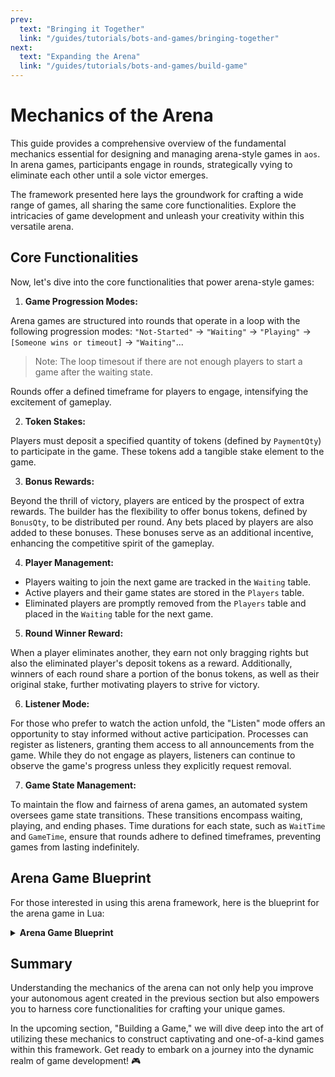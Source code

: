 ```yaml
---
prev:
  text: "Bringing it Together"
  link: "/guides/tutorials/bots-and-games/bringing-together"
next:
  text: "Expanding the Arena"
  link: "/guides/tutorials/bots-and-games/build-game"
---
```


# Mechanics of the Arena

This guide provides a comprehensive overview of the fundamental mechanics essential for designing and managing arena-style games in `aos`. In arena games, participants engage in rounds, strategically vying to eliminate each other until a sole victor emerges.

The framework presented here lays the groundwork for crafting a wide range of games, all sharing the same core functionalities. Explore the intricacies of game development and unleash your creativity within this versatile arena.

## Core Functionalities

Now, let's dive into the core functionalities that power arena-style games:

1. **Game Progression Modes:**

Arena games are structured into rounds that operate in a loop with the following progression modes: `"Not-Started"` → `"Waiting"` → `"Playing"` → `[Someone wins or timeout]` → `"Waiting"`...

> Note: The loop timesout if there are not enough players to start a game after the waiting state.

Rounds offer a defined timeframe for players to engage, intensifying the excitement of gameplay.

2. **Token Stakes:**

Players must deposit a specified quantity of tokens (defined by `PaymentQty`) to participate in the game. These tokens add a tangible stake element to the game.

3. **Bonus Rewards:**

Beyond the thrill of victory, players are enticed by the prospect of extra rewards. The builder has the flexibility to offer bonus tokens, defined by `BonusQty`, to be distributed per round. Any bets placed by players are also added to these bonuses. These bonuses serve as an additional incentive, enhancing the competitive spirit of the gameplay.

4. **Player Management:**

- Players waiting to join the next game are tracked in the `Waiting` table.
- Active players and their game states are stored in the `Players` table.
- Eliminated players are promptly removed from the `Players` table and placed in the `Waiting` table for the next game.

5. **Round Winner Reward:**

When a player eliminates another, they earn not only bragging rights but also the eliminated player's deposit tokens as a reward. Additionally, winners of each round share a portion of the bonus tokens, as well as their original stake, further motivating players to strive for victory.

6. **Listener Mode:**

For those who prefer to watch the action unfold, the "Listen" mode offers an opportunity to stay informed without active participation. Processes can register as listeners, granting them access to all announcements from the game. While they do not engage as players, listeners can continue to observe the game's progress unless they explicitly request removal.

7. **Game State Management:**

To maintain the flow and fairness of arena games, an automated system oversees game state transitions. These transitions encompass waiting, playing, and ending phases. Time durations for each state, such as `WaitTime` and `GameTime`, ensure that rounds adhere to defined timeframes, preventing games from lasting indefinitely.

## Arena Game Blueprint

For those interested in using this arena framework, here is the blueprint for the arena game in Lua:

<details>
  <summary><strong>Arena Game Blueprint</strong></summary>

  ```lua
  -- ARENA GAME BLUEPRINT.

  -- REQUIREMENTS: cron must be added and activated for game operation.

  -- This blueprint provides the framework to operate an 'arena' style game
  -- inside an ao process. Games are played in rounds, where players aim to
  -- eliminate one another until only one remains, or until the game time
  -- has elapsed. The game process will play rounds indefinitely as players join
  -- and leave.

  -- When a player eliminates another, they receive the eliminated player's deposit token
  -- as a reward. Additionally, the builder can provide a bonus of these tokens
  -- to be distributed per round as an additional incentive. If the intended
  -- player type in the game is a bot, providing an additional 'bonus'
  -- creates an opportunity for coders to 'mine' the process's
  -- tokens by competing to produce the best agent.

  -- The builder can also provide other handlers that allow players to perform
  -- actions in the game, calling 'eliminatePlayer()' at the appropriate moment
  -- in their game logic to control the framework.

  -- Processes can also register in a 'Listen' mode, where they will receive
  -- all announcements from the game, but are not considered for entry into the
  -- rounds themselves. They are also not unregistered unless they explicitly ask
  -- to be.

  -- GLOBAL VARIABLES.

  -- Game progression modes in a loop:
  -- [Not-Started] -> Waiting -> Playing -> [Someone wins or timeout] -> Waiting...
  -- The loop is broken if there are not enough players to start a game after the waiting state.
  GameMode = GameMode or "Not-Started"
  StateChangeTime = StateChangeTime or undefined

  -- State durations (in milliseconds)
  WaitTime = WaitTime or 2 * 60 * 1000 -- 2 minutes
  GameTime = GameTime or 20 * 60 * 1000 -- 20 minutes
  Now = Now or undefined -- Current time, updated on every message.

  -- Token information for player stakes.
  PaymentToken = PaymentToken or "ADDR"  -- Token address
  PaymentQty = PaymentQty or 1           -- Quantity of tokens for registration
  BonusQty = BonusQty or 1               -- Bonus token quantity for winners

  -- Players waiting to join the next game and their payment status.
  Waiting = Waiting or {}
  -- Active players and their game states.
  Players = Players or {}
  -- Number of winners in the current game.
  Winners = 0
  -- Processes subscribed to game announcements.
  Listeners = Listeners or {}
  -- Minimum number of players required to start a game.
  MinimumPlayers = MinimumPlayers or 2

  -- Default player state initialization.
  PlayerInitState = PlayerInitState or {}

  -- Log storage for debugging.
  Logs = Logs or {}

  -- Functions for game and player management.

  -- Adds logs for debugging purposes. Calls are currently commented out but can be activated for detailed debugging.
  -- @param msg: The log category or identifier.
  -- @param text: The log message.
  function addLog(msg, text) -- Function definition commented for performance, can be used for debugging
    Logs[msg] = Logs[msg] or {}
    table.insert(Logs[msg], text)
  end

  -- Sends a state change announcement to all registered listeners.
  -- @param event: The event type or name.
  -- @param description: Description of the event.
  function announce(event, description)
      for ix, address in pairs(Listeners) do
          ao.send({
              Target = address,
              Action = "Announcement",
              Event = event,
              Data = description
          })
      end
  end

  -- Sends a reward to a player.
  -- @param recipient: The player receiving the reward.
  -- @param qty: The quantity of the reward.
  -- @param reason: The reason for the reward.
  function sendReward(recipient, qty, reason)
      ao.send({
          Target = PaymentToken,
          Action = "Transfer",
          Quantity = tostring(qty),
          Recipient = recipient,
          Reason = reason
      })
  end

  -- Starts the waiting period for players to become ready to play.
  function startWaitingPeriod()
      GameMode = "Waiting"
      StateChangeTime = Now + WaitTime
      announce("Started-Waiting-Period", "The game is about to begin! Send your token to take part.")
      -- Logs cleared at the start of the waiting period.
      -- Logs = {}
  end

  -- Starts the game if there are enough players.
  function startGamePeriod()
      local paidPlayers = 0
      for player, hasPaid in pairs(Waiting) do
          if hasPaid then
              paidPlayers = paidPlayers + 1
          end
      end

      -- addLog("StartGamePeriod", "Paid players: " .. paidPlayers) -- Useful for debugging player count

      if paidPlayers < MinimumPlayers then
          announce("Not-Enough-Players", "Not enough players registered! Restarting...")
          for player, hasPaid in pairs(Waiting) do
              if hasPaid then
                  Waiting[player] = false
                  sendReward(player, PaymentQty, "Refund")
              end
          end
          startWaitingPeriod()
          return
      end

      LastTick = undefined
      GameMode = "Playing"
      StateChangeTime = Now + GameTime
      announce("Started-Game", "The game has started. Good luck!")

      for player, hasPaid in pairs(Waiting) do
          if hasPaid then
              Players[player] = playerInitState()
          else
              ao.send({
                  Target = player,
                  Action = "Ejected",
                  Reason = "Did-Not-Pay"
              })
              removeListener(player) -- Removing player from listener if they didn't pay
          end
      end
  end

  -- Handles the elimination of a player from the game.
  -- @param eliminated: The player to be eliminated.
  -- @param eliminator: The player causing the elimination.
  function eliminatePlayer(eliminated, eliminator)
      -- addLog("EliminatePlayer", "Eliminating player: " .. eliminated .. " by: " .. eliminator) -- Useful for tracking eliminations

      sendReward(eliminator, PaymentQty, "Eliminated-Player")
      Waiting[eliminated] = false
      Players[eliminated] = nil

      ao.send({
          Target = eliminated,
          Action = "Eliminated",
          Eliminator = eliminator
      })

      announce("Player-Eliminated", eliminated .. " was eliminated by " .. eliminator .. "!")
      
      local playerCount = 0
      for player, _ in pairs(Players) do
          playerCount = playerCount + 1
      end

      if playerCount < MinimumPlayers then
          endGame()
      end
  end

  -- Ends the current game and starts a new one.
  function endGame()
      Winners = 0
      Winnings = BonusQty / Winners -- Calculating winnings per player

      for player, _ in pairs(Players) do
          Winners = Winners + 1
      end

      Winnings = BonusQty / Winners

      for player, _ in pairs(Players) do
          -- addLog("EndGame", "Sending reward of:".. Winnings + PaymentQty .. "to player: " .. player) -- Useful for tracking rewards
          sendReward(player, Winnings + PaymentQty, "Win")
          Waiting[player] = false
      end
      
      Players = {}
      announce("Game-Ended", "Congratulations! The game has ended. Remaining players at conclusion: " .. Winners .. ".")
      startWaitingPeriod()
  end

  -- Removes a listener from the listeners' list.
  -- @param listener: The listener to be removed.
  function removeListener(listener)
      local idx = 0
      for i, v in ipairs(Listeners) do
          if v == listener then
              idx = i
              -- addLog("removeListener", "Found listener: " .. listener .. " at index: " .. idx) -- Useful for tracking listener removal
              break
          end
      end
      if idx > 0 then
          -- addLog("removeListener", "Removing listener: " .. listener .. " at index: " .. idx) -- Useful for tracking listener removal
          table.remove(Listeners, idx)
      end 
  end

  -- HANDLERS: Game state management

  -- Handler for cron messages, manages game state transitions.
  Handlers.add(
      "Game-State-Timers",
      function(Msg)
          return true
      end,
      function(Msg)
          Now = Msg.Timestamp
          if GameMode == "Not-Started" then
              startWaitingPeriod()
          elseif GameMode == "Waiting" then
              if Now > StateChangeTime then
                  startGamePeriod()
              end
          elseif GameMode == "Playing" then
              onTick()
              if Now > StateChangeTime then
                  endGame()
              end
          end
      end
  )

  -- Handler for player deposits to participate in the next game.
  Handlers.add(
      "Transfer",
      function(Msg)
          return
              Msg.Action == "Credit-Notice" and
              Msg.From == PaymentToken and
              tonumber(Msg.Quantity) >= PaymentQty
      end,
      function(Msg)
          Waiting[Msg.Sender] = true
          ao.send({
              Target = Msg.Sender,
              Action = "Payment-Received"
          })
          announce("Player-Ready", Msg.Sender .. " is ready to play!")
      end
  )

  -- Registers new players for the next game and subscribes them for event info.
  Handlers.add(
      "Register",
      Handlers.utils.hasMatchingTag("Action", "Register"),
      function(Msg)
          if Msg.Mode ~= "Listen" and Waiting[Msg.From] == undefined then
              Waiting[Msg.From] = false
          end
          removeListener(Msg.From)
          table.insert(Listeners, Msg.From)
          ao.send({
              Target = Msg.From,
              Action = "Registered"
          })
          announce("New Player Registered", Msg.Sender .. " has joined in waiting.")
      end
  )

  -- Unregisters players and stops sending them event info.
  Handlers.add(
      "Unregister",
      Handlers.utils.hasMatchingTag("Action", "Unregister"),
      function(Msg)
          removeListener(Msg.From)
          ao.send({
              Target = Msg.From,
              Action = "Unregistered"
          })
      end
  )

  -- Adds bet amount to BonusQty
  Handlers.add(
      "AddBet",
      Handlers.utils.hasMatchingTag("Reason", "AddBet"),
      function(Msg)
          BonusQty = BonusQty + tonumber(Msg.Tags.Quantity)
          announce("Bet-Added", Msg.From .. "has placed a bet. " .. "BonusQty amount increased by " .. Msg.Tags.Quantity .. "!")
      end
  )

  -- Retrieves the current game state.
  Handlers.add(
      "GetGameState",
      Handlers.utils.hasMatchingTag("Action", "GetGameState"),
      function (Msg)
          local json = require("json")
          local TimeRemaining = StateChangeTime - Now
          local GameState = json.encode({
              GameMode = GameMode,
              TimeRemaining = TimeRemaining,
              Players = Players,
              })
          ao.send({
              Target = Msg.From,
              Action = "GameState",
              Data = GameState})
      end
  )

  -- Alerts users regarding the time remaining in each game state.
  Handlers.add(
      "AnnounceTick",
      Handlers.utils.hasMatchingTag("Action", "Tick"),
      function (Msg)
          local TimeRemaining = StateChangeTime - Now
          if GameMode == "Waiting" then
              announce("Tick: ", "The game will start in " .. (TimeRemaining/1000) .. " seconds.")
          elseif GameMode == "Playing" then
              announce("Tick: ", "The game will end in " .. (TimeRemaining/1000) .. " seconds.")
          end
      end
  )

  -- Sends tokens to players with no balance upon request
  Handlers.add(
      "RequestTokens",
      Handlers.utils.hasMatchingTag("Action", "RequestTokens"),
      function (Msg)
          ao.send({
              Target = PaymentToken,
              Action = "Transfer",
              Quantity = tostring("10000"),
              Recipient = Msg.From,
              Reason = "Token Request"
          })
      end
  )
  ```

</details>

## Summary

Understanding the mechanics of the arena can not only help you improve your autonomous agent created in the previous section but also empowers you to harness core functionalities for crafting your unique games.

In the upcoming section, "Building a Game," we will dive deep into the art of utilizing these mechanics to construct captivating and one-of-a-kind games within this framework. Get ready to embark on a journey into the dynamic realm of game development! 🎮